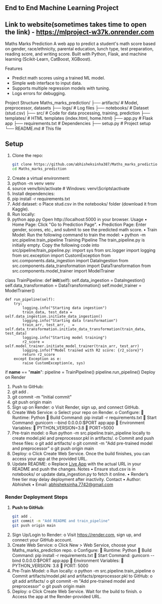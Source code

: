 ## End to End Machine Learning Project ##
## Link to website(sometimes takes time to open the link) - https://mlproject-w37k.onrender.com
Maths Marks Prediction
A web app to predict a student's math score based on gender, race/ethnicity, parental education, lunch type, test preparation, reading score, and writing score. Built with Python, Flask, and machine learning (Scikit-Learn, CatBoost, XGBoost).

Features
- Predict math scores using a trained ML model.
- Simple web interface to input data.
- Supports multiple regression models with tuning.
- Logs errors for debugging.

Project Structure
Maths_marks_prediction/
├── artifacts/ # Model, preprocessor, datasets
├── logs/ # Log files
├── notebooks/ # Dataset (stud.csv)
├── src/ # Code for data processing, training, prediction
├── templates/ # HTML templates (index.html, home.html)
├── app.py # Flask app
├── requirements.txt # Dependencies
├── setup.py # Project setup
└── README.md # This file

## Setup
1. Clone the repo:
   ```bash
   git clone https://github.com/abhisheksinha387/Maths_marks_prediction.git
   cd Maths_marks_prediction
2.	Create a virtual environment:
3.	python -m venv venv
4.	source venv/bin/activate  # Windows: venv\Scripts\activate
5.	Install dependencies:
6.	pip install -r requirements.txt
7.	Add dataset:
o	Place stud.csv in the notebooks/ folder (download it from Kaggle).
8.	Run locally:
9.	python app.py
Open http://localhost:5000 in your browser.
Usage
•	Home Page: Click "Go to Prediction Page".
•	Prediction Page: Enter gender, scores, etc., and submit to see the predicted math score.
•	Train Model: Run the following command to train the model:
•	python -m src.pipeline.train_pipeline
Training Pipeline
The train_pipeline.py is initially empty. Copy the following code into src/pipeline/train_pipeline.py:
import sys
from src.logger import logging
from src.exception import CustomException
from src.components.data_ingestion import DataIngestion
from src.components.data_transformation import DataTransformation
from src.components.model_trainer import ModelTrainer

class TrainPipeline:
    def __init__(self):
        self.data_ingestion = DataIngestion()
        self.data_transformation = DataTransformation()
        self.model_trainer = ModelTrainer()

    def run_pipeline(self):
        try:
            logging.info("Starting data ingestion")
            train_data, test_data = self.data_ingestion.initiate_data_ingestion()
            logging.info("Starting data transformation")
            train_arr, test_arr, _ = self.data_transformation.initiate_data_transformation(train_data, test_data)
            logging.info("Starting model training")
            r2_score = self.model_trainer.initiate_model_trainer(train_arr, test_arr)
            logging.info(f"Model trained with R2 score: {r2_score}")
            return r2_score
        except Exception as e:
            raise CustomException(e, sys)

if __name__ == "__main__":
    pipeline = TrainPipeline()
    pipeline.run_pipeline()
Deploy on Render
1.	Push to GitHub:
2.	git add .
3.	git commit -m "Initial commit"
4.	git push origin main
5.	Sign up on Render:
o	Visit Render, sign up, and connect GitHub.
6.	Create Web Service:
o	Select your repo on Render.
o	Configure:
	Runtime: Python
	Build Command: pip install -r requirements.txt
	Start Command: gunicorn --bind 0.0.0.0:$PORT app:app
	Environment Variables:
	PYTHON_VERSION=3.8
	PORT=5000
7.	Pre-train model:
o	Run python -m src.pipeline.train_pipeline locally to create model.pkl and preprocessor.pkl in artifacts/.
o	Commit and push these files:
o	git add artifacts/
o	git commit -m "Add pre-trained model and preprocessor"
o	git push origin main
8.	Deploy:
o	Click Create Web Service. Once the build finishes, you can access your app at the provided URL.
9.	Update README:
o	Replace [Live App](https://your-app.onrender.com) with the actual URL in your README and push the changes.
Notes
•	Ensure stud.csv is in notebooks/ or update data_ingestion.py to fetch it online.
•	Render’s free tier may delay deployment after inactivity.
Contact
•	Author: Abhishek
•	Email: abhisheksinha.7742@gmail.com

### Render Deployment Steps
1. **Push to GitHub**:
   ```bash
   git add .
   git commit -m "Add README and train_pipeline"
   git push origin main
2.	Sign Up/Login to Render:
o	Visit https://render.com, sign up, and connect your GitHub account.
3.	Create Web Service:
o	Click New > Web Service, choose your Maths_marks_prediction repo.
o	Configure:
	Runtime: Python
	Build Command: pip install -r requirements.txt
	Start Command: gunicorn --bind 0.0.0.0:$PORT app:app
	Environment Variables:
	PYTHON_VERSION: 3.8
	PORT: 5000
4.	Pre-Train Model:
o	Run locally:
o	python -m src.pipeline.train_pipeline
o	Commit artifacts/model.pkl and artifacts/preprocessor.pkl to GitHub:
o	git add artifacts/
o	git commit -m "Add pre-trained model and preprocessor"
o	git push origin main
5.	Deploy:
o	Click Create Web Service. Wait for the build to finish.
o	Access the app at the Render-provided URL.




